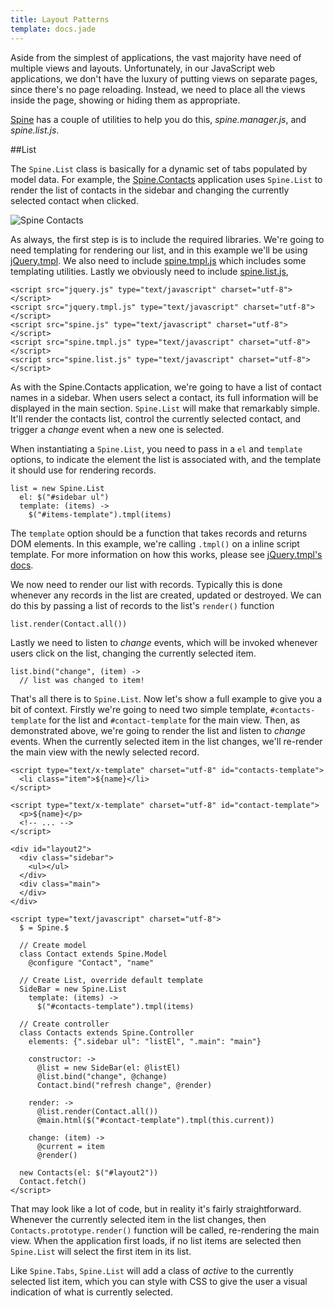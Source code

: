```yaml
---
title: Layout Patterns 
template: docs.jade
---
```

Aside from the simplest of applications, the vast majority have need of multiple views and layouts. Unfortunately, in our JavaScript web applications, we don't have the luxury of putting views on separate pages, since there's no page reloading. Instead, we need to place all the views inside the page, showing or hiding them as appropriate. 

[Spine](http://spine.github.com/spine) has a couple of utilities to help you do this, *spine.manager.js*, and *spine.list.js*.


##List

The `Spine.List` class is basically for a dynamic set of tabs populated by model data. For example, the [Spine.Contacts](https://github.com/maccman/spine.contacts) application uses `Spine.List` to render the list of contacts in the sidebar and changing the currently selected contact when clicked.

![Spine Contacts](https://lh5.googleusercontent.com/_IH1OempnqUc/TZpgYfnlUBI/AAAAAAAABKg/UYLhdmoc15o/s500/contacts.png)

As always, the first step is is to include the required libraries. We're going to need templating for rendering our list, and in this example we'll be using [jQuery.tmpl](https://github.com/jquery/jquery-tmpl). We also need to include [spine.tmpl.js](https://github.com/spine/spine/raw/master/lib/spine.tmpl.js) which includes some templating utilities. Lastly we obviously need to include [spine.list.js](https://github.com/spine/spine/raw/master/lib/spine.list.js),

    <script src="jquery.js" type="text/javascript" charset="utf-8"></script>
    <script src="jquery.tmpl.js" type="text/javascript" charset="utf-8"></script>
    <script src="spine.js" type="text/javascript" charset="utf-8"></script>
    <script src="spine.tmpl.js" type="text/javascript" charset="utf-8"></script>
    <script src="spine.list.js" type="text/javascript" charset="utf-8"></script>

As with the Spine.Contacts application, we're going to have a list of contact names in a sidebar. When users select a contact, its full information will be displayed in the main section. `Spine.List` will make that remarkably simple. It'll render the contacts list, control the currently selected contact, and trigger a *change* event when a new one is selected.

When instantiating a `Spine.List`, you need to pass in a `el` and `template` options, to indicate the element the list is associated with, and the template it should use for rendering records.

    list = new Spine.List
      el: $("#sidebar ul")
      template: (items) ->
        $("#items-template").tmpl(items)
    
The `template` option should be a function that takes records and returns DOM elements. In this example, we're calling `.tmpl()` on a inline script template. For more information on how this works, please see [jQuery.tmpl's docs](http://api.jquery.com/jquery.tmpl). 

We now need to render our list with records. Typically this is done whenever any records in the list are created, updated or destroyed. We can do this by passing a list of records to the list's `render()` function

    list.render(Contact.all())

Lastly we need to listen to *change* events, which will be invoked whenever users click on the list, changing the currently selected item.

    list.bind("change", (item) ->
      // list was changed to item!
    
That's all there is to `Spine.List`. Now let's show a full example to give you a bit of context. Firstly we're going to need two simple template, `#contacts-template` for the list and `#contact-template` for the main view. Then, as demonstrated above, we're going to render the list and listen to *change* events. When the currently selected item in the list changes, we'll re-render the main view with the newly selected record.

    <script type="text/x-template" charset="utf-8" id="contacts-template">
      <li class="item">${name}</li>
    </script>
    
    <script type="text/x-template" charset="utf-8" id="contact-template">
      <p>${name}</p>
      <!-- ... -->
    </script>

    <div id="layout2">
      <div class="sidebar">
        <ul></ul>
      </div>
      <div class="main">
      </div>
    </div>

    <script type="text/javascript" charset="utf-8">
      $ = Spine.$
      
      // Create model
      class Contact extends Spine.Model
        @configure "Contact", "name"
      
      // Create List, override default template
      SideBar = new Spine.List
        template: (items) ->
          $("#contacts-template").tmpl(items)
  
      // Create controller
      class Contacts extends Spine.Controller
        elements: {".sidebar ul": "listEl", ".main": "main"}
    
        constructor: ->
          @list = new SideBar(el: @listEl)
          @list.bind("change", @change)
          Contact.bind("refresh change", @render)

        render: ->
          @list.render(Contact.all())
          @main.html($("#contact-template").tmpl(this.current))
    
        change: (item) ->
          @current = item
          @render()
  
      new Contacts(el: $("#layout2"))
      Contact.fetch()
    </script>
    
That may look like a lot of code, but in reality it's fairly straightforward. Whenever the currently selected item in the list changes, then `Contacts.prototype.render()` function will be called, re-rendering the main view. When the application first loads, if no list items are selected then `Spine.List` will select the first item in its list. 

Like `Spine.Tabs`, `Spine.List` will add a class of *active* to the currently selected list item, which you can style with CSS to give the user a visual indication of what is currently selected.
